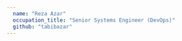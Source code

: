 ```yaml
---
  name: "Reza Azar"
  occupation_title: "Senior Systems Engineer (DevOps)"
  github: "tabibazar"
---
```

